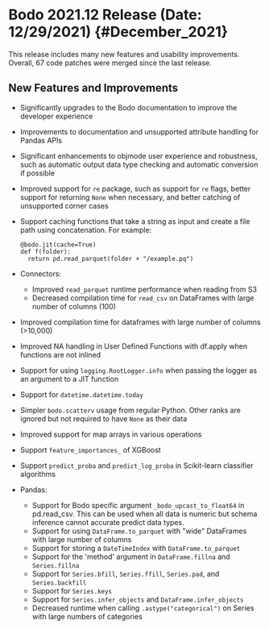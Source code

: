 Bodo 2021.12 Release (Date: 12/29/2021) {#December_2021}
========================================

This release includes many new features and usability improvements.
Overall, 67 code patches were merged since the last release.

## New Features and Improvements

-   Significantly upgrades to the Bodo documentation to improve the
    developer experience

-   Improvements to documentation and unsupported attribute handling for
    Pandas APIs

-   Significant enhancements to objmode user experience and robustness,
    such as automatic output data type checking and automatic conversion
    if possible

-   Improved support for `re` package, such as support for `re` flags,
    better support for returning `None` when necessary, and better
    catching of unsupported corner cases

-   Support caching functions that take a string as input and create a
    file path using concatenation. For example:

    ``` ipython3
    @bodo.jit(cache=True)
    def f(folder):
      return pd.read_parquet(folder + "/example.pq")
    ```

-   Connectors:

    -   Improved `read_parquet` runtime performance when reading from S3
    -   Decreased compilation time for `read_csv` on DataFrames with
        large number of columns (100)

-   Improved compilation time for dataframes with large number of
    columns (>10,000)

-   Improved NA handling in User Defined Functions with df.apply when
    functions are not inlined

-   Support for using `logging.RootLogger.info` when passing the logger
    as an argument to a JIT function

-   Support for `datetime.datetime.today`

-   Simpler `bodo.scatterv` usage from regular Python. Other ranks are
    ignored but not required to have `None` as their data

-   Improved support for map arrays in various operations

-   Support `feature_importances_` of XGBoost

-   Support `predict_proba` and `predict_log_proba` in Scikit-learn
    classifier algorithms

-   Pandas:

    -   Support for Bodo specific argument `_bodo_upcast_to_float64` in
        pd.read_csv. This can be used when all data is numeric but
        schema inference cannot accurate predict data types.
    -   Support for using `DataFrame.to_parquet` with "wide"
        DataFrames with large number of columns
    -   Support for storing a `DateTimeIndex` with
        `DataFrame.to_parquet`
    -   Support for the 'method' argument in `DataFrame.fillna` and
        `Series.fillna`
    -   Support for `Series.bfill`, `Series.ffill`, `Series.pad`, and
        `Series.backfill`
    -   Support for `Series.keys`
    -   Support for `Series.infer_objects` and `DataFrame.infer_objects`
    -   Decreased runtime when calling `.astype("categorical")` on
        Series with large numbers of categories
